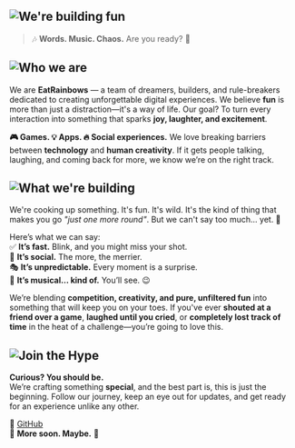 ## <img alt="We're building fun" src="https://github.com/user-attachments/assets/1b718f74-a642-4d03-824e-b6ec89fc49f1" />
> 🎶 **Words. Music. Chaos.** Are you ready? 🎤

## <img alt="Who we are" src="https://github.com/user-attachments/assets/e72c52c4-a231-43d2-9c2d-63894c0188a4" />
We are **EatRainbows** — a team of dreamers, builders, and rule-breakers dedicated to creating unforgettable digital experiences. We believe **fun** is more than just a distraction—it's a way of life. Our goal? To turn every interaction into something that sparks **joy, laughter, and excitement**.

**🎮 Games. 💡 Apps. 🔥 Social experiences.** We love breaking barriers between **technology** and **human creativity**. If it gets people talking, laughing, and coming back for more, we know we’re on the right track.

## <img alt="What we're building" src="https://github.com/user-attachments/assets/202ea623-a06a-467f-a8e2-052a911d7243" />
We're cooking up something. It's fun. It's wild. It's the kind of thing that makes you go *"just one more round"*. But we can't say too much... yet. 🤫

Here’s what we can say:\
✅ **It’s fast.** Blink, and you might miss your shot.\
🤝 **It’s social.** The more, the merrier.\
🎭 **It’s unpredictable.** Every moment is a surprise.\
🎵 **It’s musical… kind of.** You’ll see. 😉

We’re blending **competition, creativity, and pure, unfiltered fun** into something that will keep you on your toes. If you've ever **shouted at a friend over a game**, **laughed until you cried**, or **completely lost track of time** in the heat of a challenge—you’re going to love this.

## <img alt="Join the Hype" src="https://github.com/user-attachments/assets/e1a899e7-abff-43b5-82b3-e3a5d35955a5" />
**Curious? You should be.**\
We’re crafting something **special**, and the best part is, this is just the beginning. Follow our journey, keep an eye out for updates, and get ready for an experience unlike any other.

📌 [GitHub](https://github.com/eatrainbows)  
📢 **More soon. Maybe.** 👀
